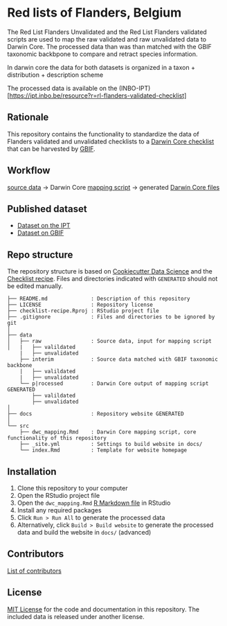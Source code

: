 # Red lists of Flanders, Belgium

The Red List Flanders Unvalidated and the Red List Flanders validated scripts are used to map the raw validated and raw unvalidated data to Darwin Core. The processed data than was than matched with the GBIF taxonomic backbpone to compare and retract species information.

In darwin core the data for both datasets is organized in a taxon + distribution + description scheme

The processed data is available on the (INBO-IPT)[https://ipt.inbo.be/resource?r=rl-flanders-validated-checklist]


## Rationale


This repository contains the functionality to standardize the data of Flanders validated and unvalidated checklists to a [Darwin Core checklist](https://www.gbif.org/dataset-classes) that can be harvested by [GBIF](httunp://www.gbif.org).

## Workflow

[source data](data/raw) → Darwin Core [mapping script](src/dwc_mapping.Rmd) → generated [Darwin Core files](data/processed)

## Published dataset


* [Dataset on the IPT](https://ipt.inbo.be/resource?r=rl-flanders-validated-checklist)
* [Dataset on GBIF](<!-- Add the DOI of the dataset on GBIF here -->)

## Repo structure


The repository structure is based on [Cookiecutter Data Science](http://drivendata.github.io/cookiecutter-data-science/) and the [Checklist recipe](https://github.com/trias-project/checklist-recipe). Files and directories indicated with `GENERATED` should not be edited manually.

```
├── README.md              : Description of this repository
├── LICENSE                : Repository license
├── checklist-recipe.Rproj : RStudio project file
├── .gitignore             : Files and directories to be ignored by git
│
├── data
│   ├── raw                : Source data, input for mapping script
│   |   ├── valildated
    |   ├── unvalidated
    ├── interim            : Source data matched with GBIF taxonomic backbone
    |   ├── valildated
    |   ├── unvalidated
    └── p|rocessed         : Darwin Core output of mapping script GENERATED
        ├── valildated
        ├── unvalidated
│
├── docs                   : Repository website GENERATED
│
└── src
    ├── dwc_mapping.Rmd    : Darwin Core mapping script, core functionality of this repository
    ├── _site.yml          : Settings to build website in docs/
    └── index.Rmd          : Template for website homepage
```

## Installation


1. Clone this repository to your computer
2. Open the RStudio project file
3. Open the `dwc_mapping.Rmd` [R Markdown file](https://rmarkdown.rstudio.com/) in RStudio
4. Install any required packages
5. Click `Run > Run All` to generate the processed data
6. Alternatively, click `Build > Build website` to generate the processed data and build the website in `docs/` (advanced)

## Contributors


[List of contributors](https://github.com/inbo/rl-flanders-checklist/graphs/contributors)

## License


[MIT License](LICENSE) for the code and documentation in this repository. The included data is released under another license.

